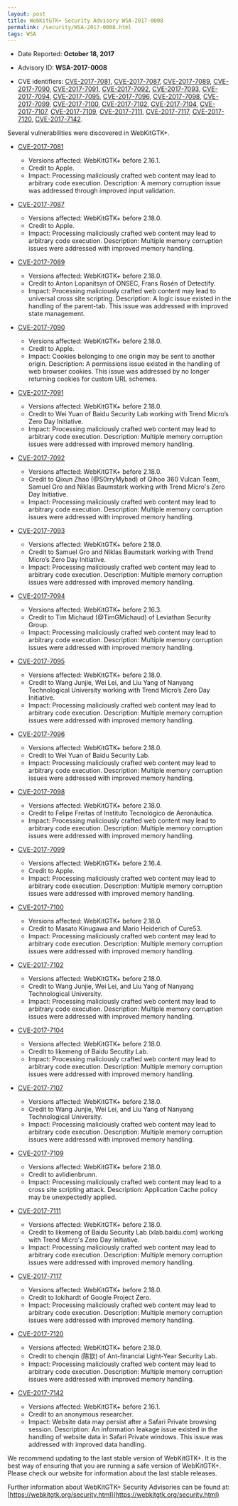 ```yaml
---
layout: post
title: WebKitGTK+ Security Advisory WSA-2017-0008
permalink: /security/WSA-2017-0008.html
tags: WSA
---
```


* Date Reported: **October 18, 2017**

* Advisory ID: **WSA-2017-0008**

* CVE identifiers: [CVE-2017-7081](#CVE-2017-7081), [CVE-2017-7087](#CVE-2017-7087),
  [CVE-2017-7089](#CVE-2017-7089), [CVE-2017-7090](#CVE-2017-7090),
  [CVE-2017-7091](#CVE-2017-7091), [CVE-2017-7092](#CVE-2017-7092),
  [CVE-2017-7093](#CVE-2017-7093), [CVE-2017-7094](#CVE-2017-7094),
  [CVE-2017-7095](#CVE-2017-7095), [CVE-2017-7096](#CVE-2017-7096),
  [CVE-2017-7098](#CVE-2017-7098), [CVE-2017-7099](#CVE-2017-7099),
  [CVE-2017-7100](#CVE-2017-7100), [CVE-2017-7102](#CVE-2017-7102),
  [CVE-2017-7104](#CVE-2017-7104), [CVE-2017-7107](#CVE-2017-7107),
  [CVE-2017-7109](#CVE-2017-7109), [CVE-2017-7111](#CVE-2017-7111),
  [CVE-2017-7117](#CVE-2017-7117), [CVE-2017-7120](#CVE-2017-7120),
  [CVE-2017-7142](#CVE-2017-7142).


Several vulnerabilities were discovered in WebKitGTK+.

* <a name="CVE-2017-7081" href="https://cve.mitre.org/cgi-bin/cvename.cgi?name=CVE-2017-7081">CVE-2017-7081</a>
  * Versions affected: WebKitGTK+ before 2.16.1.
  * Credit to Apple.
  * Impact: Processing maliciously crafted web content may lead to
    arbitrary code execution. Description: A memory corruption issue was
    addressed through improved input validation.

* <a name="CVE-2017-7087" href="https://cve.mitre.org/cgi-bin/cvename.cgi?name=CVE-2017-7087">CVE-2017-7087</a>
  * Versions affected: WebKitGTK+ before 2.18.0.
  * Credit to Apple.
  * Impact: Processing maliciously crafted web content may lead to
    arbitrary code execution. Description: Multiple memory corruption
    issues were addressed with improved memory handling.

* <a name="CVE-2017-7089" href="https://cve.mitre.org/cgi-bin/cvename.cgi?name=CVE-2017-7089">CVE-2017-7089</a>
  * Versions affected: WebKitGTK+ before 2.18.0.
  * Credit to Anton Lopanitsyn of ONSEC, Frans Rosén of Detectify.
  * Impact: Processing maliciously crafted web content may lead to
    universal cross site scripting. Description: A logic issue existed
    in the handling of the parent-tab. This issue was addressed with
    improved state management.

* <a name="CVE-2017-7090" href="https://cve.mitre.org/cgi-bin/cvename.cgi?name=CVE-2017-7090">CVE-2017-7090</a>
  * Versions affected: WebKitGTK+ before 2.18.0.
  * Credit to Apple.
  * Impact: Cookies belonging to one origin may be sent to another
    origin. Description: A permissions issue existed in the handling of
    web browser cookies. This issue was addressed by no longer returning
    cookies for custom URL schemes.

* <a name="CVE-2017-7091" href="https://cve.mitre.org/cgi-bin/cvename.cgi?name=CVE-2017-7091">CVE-2017-7091</a>
  * Versions affected: WebKitGTK+ before 2.18.0.
  * Credit to Wei Yuan of Baidu Security Lab working with Trend Micro’s
    Zero Day Initiative.
  * Impact: Processing maliciously crafted web content may lead to
    arbitrary code execution. Description: Multiple memory corruption
    issues were addressed with improved memory handling.

* <a name="CVE-2017-7092" href="https://cve.mitre.org/cgi-bin/cvename.cgi?name=CVE-2017-7092">CVE-2017-7092</a>
  * Versions affected: WebKitGTK+ before 2.18.0.
  * Credit to Qixun Zhao (@S0rryMybad) of Qihoo 360 Vulcan Team, Samuel
    Gro and Niklas Baumstark working with Trend Micro's Zero Day
    Initiative.
  * Impact: Processing maliciously crafted web content may lead to
    arbitrary code execution. Description: Multiple memory corruption
    issues were addressed with improved memory handling.

* <a name="CVE-2017-7093" href="https://cve.mitre.org/cgi-bin/cvename.cgi?name=CVE-2017-7093">CVE-2017-7093</a>
  * Versions affected: WebKitGTK+ before 2.18.0.
  * Credit to Samuel Gro and Niklas Baumstark working with Trend Micro’s
    Zero Day Initiative.
  * Impact: Processing maliciously crafted web content may lead to
    arbitrary code execution. Description: Multiple memory corruption
    issues were addressed with improved memory handling.

* <a name="CVE-2017-7094" href="https://cve.mitre.org/cgi-bin/cvename.cgi?name=CVE-2017-7094">CVE-2017-7094</a>
  * Versions affected: WebKitGTK+ before 2.16.3.
  * Credit to Tim Michaud (@TimGMichaud) of Leviathan Security Group.
  * Impact: Processing maliciously crafted web content may lead to
    arbitrary code execution. Description: Multiple memory corruption
    issues were addressed with improved memory handling.

* <a name="CVE-2017-7095" href="https://cve.mitre.org/cgi-bin/cvename.cgi?name=CVE-2017-7095">CVE-2017-7095</a>
  * Versions affected: WebKitGTK+ before 2.18.0.
  * Credit to Wang Junjie, Wei Lei, and Liu Yang of Nanyang
    Technological University working with Trend Micro’s Zero Day
    Initiative.
  * Impact: Processing maliciously crafted web content may lead to
    arbitrary code execution. Description: Multiple memory corruption
    issues were addressed with improved memory handling.

* <a name="CVE-2017-7096" href="https://cve.mitre.org/cgi-bin/cvename.cgi?name=CVE-2017-7096">CVE-2017-7096</a>
  * Versions affected: WebKitGTK+ before 2.18.0.
  * Credit to Wei Yuan of Baidu Security Lab.
  * Impact: Processing maliciously crafted web content may lead to
    arbitrary code execution. Description: Multiple memory corruption
    issues were addressed with improved memory handling.

* <a name="CVE-2017-7098" href="https://cve.mitre.org/cgi-bin/cvename.cgi?name=CVE-2017-7098">CVE-2017-7098</a>
  * Versions affected: WebKitGTK+ before 2.18.0.
  * Credit to Felipe Freitas of Instituto Tecnológico de Aeronáutica.
  * Impact: Processing maliciously crafted web content may lead to
    arbitrary code execution. Description: Multiple memory corruption
    issues were addressed with improved memory handling.

* <a name="CVE-2017-7099" href="https://cve.mitre.org/cgi-bin/cvename.cgi?name=CVE-2017-7099">CVE-2017-7099</a>
  * Versions affected: WebKitGTK+ before 2.16.4.
  * Credit to Apple.
  * Impact: Processing maliciously crafted web content may lead to
    arbitrary code execution. Description: Multiple memory corruption
    issues were addressed with improved memory handling.

* <a name="CVE-2017-7100" href="https://cve.mitre.org/cgi-bin/cvename.cgi?name=CVE-2017-7100">CVE-2017-7100</a>
  * Versions affected: WebKitGTK+ before 2.18.0.
  * Credit to Masato Kinugawa and Mario Heiderich of Cure53.
  * Impact: Processing maliciously crafted web content may lead to
    arbitrary code execution. Description: Multiple memory corruption
    issues were addressed with improved memory handling.

* <a name="CVE-2017-7102" href="https://cve.mitre.org/cgi-bin/cvename.cgi?name=CVE-2017-7102">CVE-2017-7102</a>
  * Versions affected: WebKitGTK+ before 2.18.0.
  * Credit to Wang Junjie, Wei Lei, and Liu Yang of Nanyang
    Technological University.
  * Impact: Processing maliciously crafted web content may lead to
    arbitrary code execution. Description: Multiple memory corruption
    issues were addressed with improved memory handling.

* <a name="CVE-2017-7104" href="https://cve.mitre.org/cgi-bin/cvename.cgi?name=CVE-2017-7104">CVE-2017-7104</a>
  * Versions affected: WebKitGTK+ before 2.18.0.
  * Credit to likemeng of Baidu Secutity Lab.
  * Impact: Processing maliciously crafted web content may lead to
    arbitrary code execution. Description: Multiple memory corruption
    issues were addressed with improved memory handling.

* <a name="CVE-2017-7107" href="https://cve.mitre.org/cgi-bin/cvename.cgi?name=CVE-2017-7107">CVE-2017-7107</a>
  * Versions affected: WebKitGTK+ before 2.18.0.
  * Credit to Wang Junjie, Wei Lei, and Liu Yang of Nanyang
    Technological University.
  * Impact: Processing maliciously crafted web content may lead to
    arbitrary code execution. Description: Multiple memory corruption
    issues were addressed with improved memory handling.

* <a name="CVE-2017-7109" href="https://cve.mitre.org/cgi-bin/cvename.cgi?name=CVE-2017-7109">CVE-2017-7109</a>
  * Versions affected: WebKitGTK+ before 2.18.0.
  * Credit to avlidienbrunn.
  * Impact: Processing maliciously crafted web content may lead to a
    cross site scripting attack. Description: Application Cache policy
    may be unexpectedly applied.

* <a name="CVE-2017-7111" href="https://cve.mitre.org/cgi-bin/cvename.cgi?name=CVE-2017-7111">CVE-2017-7111</a>
  * Versions affected: WebKitGTK+ before 2.18.0.
  * Credit to likemeng of Baidu Security Lab (xlab.baidu.com) working
    with Trend Micro's Zero Day Initiative.
  * Impact: Processing maliciously crafted web content may lead to
    arbitrary code execution. Description: Multiple memory corruption
    issues were addressed with improved memory handling.

* <a name="CVE-2017-7117" href="https://cve.mitre.org/cgi-bin/cvename.cgi?name=CVE-2017-7117">CVE-2017-7117</a>
  * Versions affected: WebKitGTK+ before 2.18.0.
  * Credit to lokihardt of Google Project Zero.
  * Impact: Processing maliciously crafted web content may lead to
    arbitrary code execution. Description: Multiple memory corruption
    issues were addressed with improved memory handling.

* <a name="CVE-2017-7120" href="https://cve.mitre.org/cgi-bin/cvename.cgi?name=CVE-2017-7120">CVE-2017-7120</a>
  * Versions affected: WebKitGTK+ before 2.18.0.
  * Credit to chenqin (陈钦) of Ant-financial Light-Year Security Lab.
  * Impact: Processing maliciously crafted web content may lead to
    arbitrary code execution. Description: Multiple memory corruption
    issues were addressed with improved memory handling.

* <a name="CVE-2017-7142" href="https://cve.mitre.org/cgi-bin/cvename.cgi?name=CVE-2017-7142">CVE-2017-7142</a>
  * Versions affected: WebKitGTK+ before 2.16.1.
  * Credit to an anonymous researcher.
  * Impact: Website data may persist after a Safari Private browsing
    session. Description: An information leakage issue existed in the
    handling of website data in Safari Private windows. This issue was
    addressed with improved data handling.


We recommend updating to the last stable version of WebKitGTK+. It is
the best way of ensuring that you are running a safe version of
WebKitGTK+. Please check our website for information about the last
stable releases.

Further information about WebKitGTK+ Security Advisories can be found at: 
[https://webkitgtk.org/security.html](https://webkitgtk.org/security.html)

